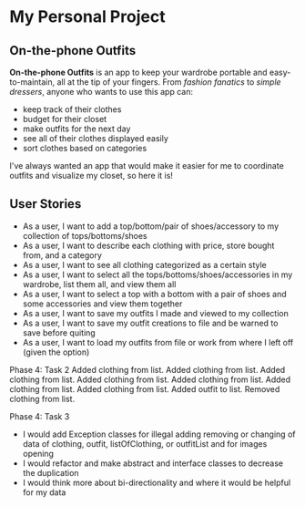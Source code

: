 # My Personal Project

## On-the-phone Outfits

**On-the-phone Outfits** is an app to keep your wardrobe portable and easy-to-maintain, all at the tip of your fingers. 
From *fashion fanatics* to *simple dressers*, anyone who wants to use this app can:
- keep track of their clothes
- budget for their closet
- make outfits for the next day 
- see all of their clothes displayed easily
- sort clothes based on categories

I've always wanted an app that would make it easier for me to coordinate outfits and visualize my closet, so here it is!

## User Stories

- As a user, I want to add a top/bottom/pair of shoes/accessory to my collection of tops/bottoms/shoes
- As a user, I want to describe each clothing with price, store bought from, and a category
- As a user, I want to see all clothing categorized as a certain style
- As a user, I want to select all the tops/bottoms/shoes/accessories in my wardrobe, list them all, and view them all
- As a user, I want to select a top with a bottom with a pair of shoes and some accessories and view them together
- As a user, I want to save my outfits I made and viewed to my collection
- As a user, I want to save my outfit creations to file and be warned to save before quiting
- As a user, I want to load my outfits from file or work from where I left off (given the option)

Phase 4: Task 2
Added clothing from list.
Added clothing from list.
Added clothing from list.
Added clothing from list.
Added clothing from list.
Added clothing from list.
Added clothing from list.
Added outfit to list.
Removed clothing from list.

Phase 4: Task 3
- I would add Exception classes for illegal adding removing or changing of data of clothing, outfit, listOfClothing, 
or outfitList and for images opening
- I would refactor and make abstract and interface classes to decrease the duplication
- I would think more about bi-directionality and where it would be helpful for my data
